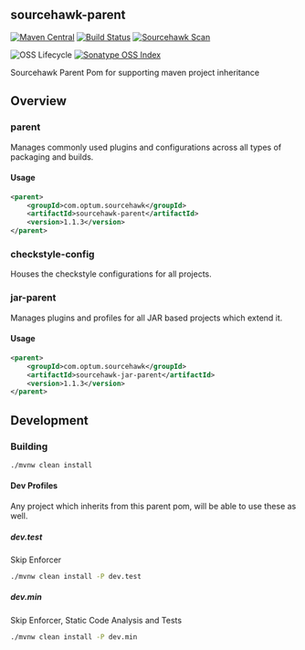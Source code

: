 sourcehawk-parent
-----------------

[![Maven Central](https://img.shields.io/maven-central/v/com.optum.sourcehawk/sourcehawk-parent.svg?label=Maven%20Central)](https://search.maven.org/search?q=g:%22com.optum.sourcehawk%22%20AND%20a:%22sourcehawk-parent%22) 
[![Build Status](https://github.com/optum/sourcehawk-parent/workflows/Maven%20CI/badge.svg)](https://github.com/optum/sourcehawk-parent/actions) 
[![Sourcehawk Scan](https://github.com/optum/sourcehawk-parent/workflows/Sourcehawk%20Scan/badge.svg)](https://github.com/optum/sourcehawk-parent/actions) 

![OSS Lifecycle](https://img.shields.io/osslifecycle/optum/sourcehawk-parent)
[![Sonatype OSS Index](https://img.shields.io/badge/Sonatype%20OSS%20Index-sourcehawk--parent-informational)](https://ossindex.sonatype.org/component/pkg:maven/com.optum.sourcehawk/sourcehawk-parent)

Sourcehawk Parent Pom for supporting maven project inheritance

## Overview

### parent
Manages commonly used plugins and configurations across all types of packaging and builds.

#### Usage
```xml
<parent>
    <groupId>com.optum.sourcehawk</groupId>
    <artifactId>sourcehawk-parent</artifactId>
    <version>1.1.3</version>
</parent>
```

### checkstyle-config
Houses the checkstyle configurations for all projects.

### jar-parent
Manages plugins and profiles for all JAR based projects which extend it.

#### Usage
```xml
<parent>
    <groupId>com.optum.sourcehawk</groupId>
    <artifactId>sourcehawk-jar-parent</artifactId>
    <version>1.1.3</version>
</parent>
```

## Development

### Building

```sh
./mvnw clean install
```

#### Dev Profiles
Any project which inherits from this parent pom, will be able to use these as well.

##### dev.test
Skip Enforcer

```sh
./mvnw clean install -P dev.test
```

##### dev.min
Skip Enforcer, Static Code Analysis and Tests

```sh
./mvnw clean install -P dev.min
```
